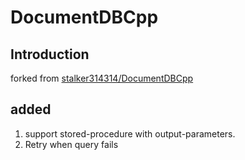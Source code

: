 # DocumentDBCpp

## Introduction
forked from [stalker314314/DocumentDBCpp](https://github.com/stalker314314/DocumentDBCpp/)

## added
1. support stored-procedure with output-parameters.
2. Retry when query fails
